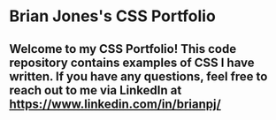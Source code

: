 # Brian Jones's CSS Portfolio
## Welcome to my CSS Portfolio! This code repository contains examples of CSS I have written. If you have any questions, feel free to reach out to me via LinkedIn at https://www.linkedin.com/in/brianpj/
